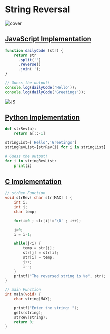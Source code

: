 # String Reversal

![cover](./cover.png)

## [JavaScript Implementation](./strRev.js)

```js
function dailyCode (str) {
    return str
      .split('')
      .reverse()
      .join('');
}

// Guess the output!
console.log(dailyCode('Hello')); 
console.log(dailyCode('Greetings')); 
```

![JS](./code.png)

## [Python Implementation](./strRev.py)

```python
def strRev(a):
    return a[::-1]

stringList=['Hello','Greetings']
stringRevList=[strRev(i) for i in stringList]

# Guess the output!
for i in stringRevList:
    print(i)
```

## [C Implementation](./strRev.c)

```c
// strRev Function
void strRev( char str[MAX] ) {
    int i;
    int j;
    char temp;

    for(i=0 ; str[i]!='\0' ; i++);

    j=0;
    i = i-1;

    while(j<i) {
        temp = str[j];
        str[j] = str[i];
        str[i] = temp;
        j++;
        i--;
    }
    printf("The reversed string is %s", str);
}

// main Function
int main(void) {
    char string[MAX];

    printf("Enter the string: ");
    gets(string);
    strRev(string);
    return 0;
}
```